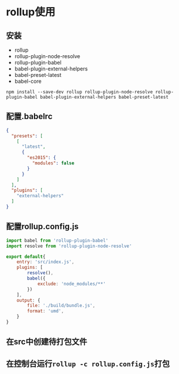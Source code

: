 # rollup使用

## 安装

- rollup 
- rollup-plugin-node-resolve
- rollup-plugin-babel
- babel-plugin-external-helpers 
- babel-preset-latest
- babel-core

```shell
npm install --save-dev rollup rollup-plugin-node-resolve rollup-plugin-babel babel-plugin-external-helpers babel-preset-latest
```

## 配置.babelrc

```json
{
  "presets": [
    [
      "latest",
      {
        "es2015": {
          "modules": false
        }
      }
    ]
  ],
  "plugins": [
    "external-helpers"
  ]
}
```

## 配置rollup.config.js
```javascript
import babel from 'rollup-plugin-babel'
import resolve from 'rollup-plugin-node-resolve'

export default{
    entry: 'src/index.js',
    plugins: [
        resolve(),
        babel({
            exclude: 'node_modules/**'
        })
    ],
    output: {
        file: './build/bundle.js',
        format: 'umd',
    }
}
```

## 在src中创建待打包文件

## 在控制台运行`rollup -c rollup.config.js`打包

